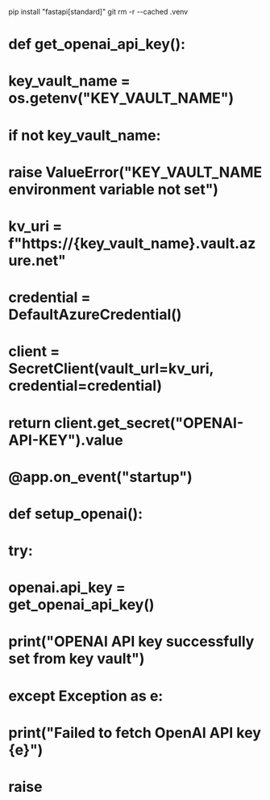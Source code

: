 pip install "fastapi[standard]"
git rm -r --cached .venv


# def get_openai_api_key():
#     key_vault_name = os.getenv("KEY_VAULT_NAME")
#     if not key_vault_name:
#         raise ValueError("KEY_VAULT_NAME environment variable not set")

#     kv_uri = f"https://{key_vault_name}.vault.azure.net"
#     credential = DefaultAzureCredential()
#     client = SecretClient(vault_url=kv_uri, credential=credential)
#     return client.get_secret("OPENAI-API-KEY").value

# @app.on_event("startup")
# def setup_openai():
#     try:
#         openai.api_key = get_openai_api_key()
#         print("OPENAI API key successfully set from key vault")
#     except Exception as e:
#         print("Failed to fetch OpenAI API key {e}")
#         raise
